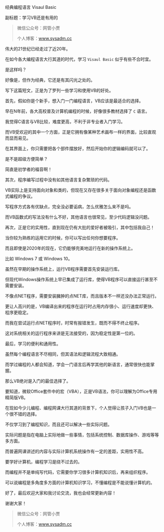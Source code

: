 经典编程语言 Visaul Basic

副标题：学习VB还是有用的



> 微信公众号：网管小贾
>
> 个人博客：www.sysadm.cc



伟大的21世纪已经走过了近20年。

在如今各大编程语言大行其道的时代，学习 `Visaul Basic` 似乎有些不合时宜。

是这样吗？

好像是，但作为经典，它还是有其闪光之处的。

写下这篇短文，正是为了罗列一些学习和使用VB的好处。



首先，假如你是个新手，想入门一门编程语言，VB应该是最适合的选择。

早在N年前，各大高校普及计算机编程的时候，好像很多教材选择了 `C` 语言。

我觉得C语言与VB比较，难度更高，不利于非专业者入门学习。

而VB受欢迎的其中一个方面，正是它拥有像某种艺术画布一样的界面，比较直观而显而易见。

在其界面上，你只需要把各个部件摆放好，然后开始你的逻辑编码就可以了。

是不是超级方便简单？

简直是初学者的福音啊！



其次，程序编写过程中没有如其他语言复杂繁琐的代码。

VB实际上是支持面向对象和类的，但现在又存在很多关于面向对象编程还是函数式编程的争议。

写程序方式各有优缺点，完全没必要诟病，怎么优雅怎么来不是吗。

而VB函数式的写法没有什么不好，其他语言也很常见，至少代码逻辑没问题。



再次，正是它的实用性，直到现在仍有大批的爱好者被吸引，其中包括我自己！

当你较为熟练的运用它的时候，你可以写出任何你想要程序。

而且即使是2020年的现在，它仍能够完美地运行在新的操作系统上。

比如 Windows 7 或 Windows 10。

虽然在早期的操作系统上，运行VB程序需要首先安装运行库。

但现代Windows操作系统上早已集成了运行库，使得VB程序可以直接运行甚至不需要安装。

不像点NET程序，需要安装臃肿的点NET库，而且版本不一样还没办法正常运行。

更让人高兴的是，VB编译出来的程序在运行时占用内存很小、运行速度却更快、程序更稳定。

而我在尝试运行点NET程序时，时常有报错发生，既而不得不终止程序。

这对系统相关的运行程序来讲是无法接受的，因为稳定性是第一位的。



最后，学习的便利和通用性。

虽然每个编程语言不尽相同，但其语法和逻辑流程大致相通。

而学过编程的人都会知道，学会一门语言后再学其他的新语言，通常很快也能掌握。

那么VB绝对是入门的最佳选择了。

要知道，微软Office套件中的宏（VBA），正是VB语法，你可以理解为Office专用精简版VB。



在现如今少儿编程、编程网课大行其道的背景下，个人觉得让孩子入门VB也是一个很不错的选择。

不仅学习到了编程知识，而且还可以解决一些实际问题。

实际问题是指在电脑上实际地做一些事情，包括系统控制、数据库操作、游戏等等多方面。

而普遍网课讲述的内容与实际计算机系统操作有一定的差距，实用性不高。



要学好计算机，编程学习是绕不过去的。

而编程并不是单纯写代码，它需要你学习很多计算机知识后，再来组织程序。

可以说编程是多角度多方面的计算机知识学习，不懂编程是不能说懂计算机的。

好了，最后欢迎大家和我讨论交流，我也会经常更新内容！

谢谢大家！

> 微信公众号：网管小贾
>
> 个人博客：www.sysadm.cc





